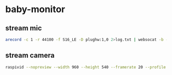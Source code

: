 # baby-monitor

## stream mic

```sh
arecord -c 1 -r 44100 -f S16_LE -D plughw:1,0 2>log.txt | websocat -b -s 192.168.1.90:8080
```

## stream camera

```sh
raspivid --nopreview --width 960 --height 540 --framerate 20 --profile baseline --timeout 0 -o - | ./scripts/converter.js | websocat --binary -s 192.168.1.90:8080
```
